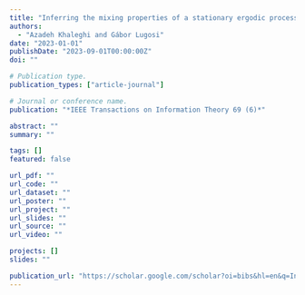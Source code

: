 ```yaml
---
title: "Inferring the mixing properties of a stationary ergodic process from a single sample-path"
authors:
  - "Azadeh Khaleghi and Gábor Lugosi"
date: "2023-01-01"
publishDate: "2023-09-01T00:00:00Z"
doi: ""

# Publication type.
publication_types: ["article-journal"]

# Journal or conference name.
publication: "*IEEE Transactions on Information Theory 69 (6)*"

abstract: ""
summary: ""

tags: []
featured: false

url_pdf: ""
url_code: ""
url_dataset: ""
url_poster: ""
url_project: ""
url_slides: ""
url_source: ""
url_video: ""

projects: []
slides: ""

publication_url: "https://scholar.google.com/scholar?oi=bibs&hl=en&q=Inferring+the+mixing+properties+of+a+stationary+ergodic+process+from+a+single+sample-path"
---
```


